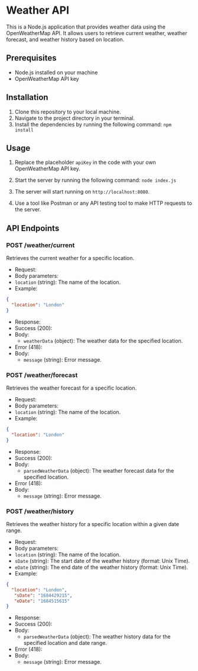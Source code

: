 # Weather API

This is a Node.js application that provides weather data using the OpenWeatherMap API. It allows users to retrieve current weather, weather forecast, and weather history based on location.

## Prerequisites

- Node.js installed on your machine
- OpenWeatherMap API key

## Installation

1. Clone this repository to your local machine.
2. Navigate to the project directory in your terminal.
3. Install the dependencies by running the following command: `npm install`


## Usage

1. Replace the placeholder `apiKey` in the code with your own OpenWeatherMap API key.

2. Start the server by running the following command: `node index.js`


3. The server will start running on `http://localhost:8080`.

4. Use a tool like Postman or any API testing tool to make HTTP requests to the server.

## API Endpoints

### POST /weather/current

Retrieves the current weather for a specific location.

- Request:
- Body parameters:
 - `location` (string): The name of the location.
- Example:
 ```json
 {
   "location": "London"
 }
 ```

- Response:
- Success (200):
 - Body:
   - `weatherData` (object): The weather data for the specified location.
- Error (418):
 - Body:
   - `message` (string): Error message.

### POST /weather/forecast

Retrieves the weather forecast for a specific location.

- Request:
- Body parameters:
 - `location` (string): The name of the location.
- Example:
 ```json
 {
   "location": "London"
 }
 ```

- Response:
- Success (200):
 - Body:
   - `parsedWeatherData` (object): The weather forecast data for the specified location.
- Error (418):
 - Body:
   - `message` (string): Error message.

### POST /weather/history

Retrieves the weather history for a specific location within a given date range.

- Request:
- Body parameters:
 - `location` (string): The name of the location.
 - `sDate` (string): The start date of the weather history (format: Unix Time).
 - `eDate` (string): The end date of the weather history (format: Unix Time).
- Example:
 ```json
 {
   "location": "London",
    "sDate": "1684429215",
    "eDate": "1684515615"
 }
 ```

- Response:
- Success (200):
 - Body:
   - `parsedWeatherData` (object): The weather history data for the specified location and date range.
- Error (418):
 - Body:
   - `message` (string): Error message.



